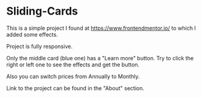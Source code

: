 # Sliding-Cards

This is a simple project I found at https://www.frontendmentor.io/ to which I added some effects. 

Project is fully responsive. 

Only the middle card (blue one) has a "Learn more" button. Try to click the right or left one to see the effects and get the button. 

Also you can switch prices from Annually to Monthly. 

Link to the project can be found in the "About" section. 




